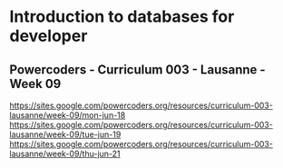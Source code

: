 # Introduction to databases for developer
## Powercoders - Curriculum 003 - Lausanne - Week 09
https://sites.google.com/powercoders.org/resources/curriculum-003-lausanne/week-09/mon-jun-18
https://sites.google.com/powercoders.org/resources/curriculum-003-lausanne/week-09/tue-jun-19
https://sites.google.com/powercoders.org/resources/curriculum-003-lausanne/week-09/thu-jun-21
##
